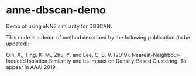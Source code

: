 # anne-dbscan-demo
Demo of using aNNE similarity for DBSCAN.

This code is a demo of method described by the following publication (to be updated):

Qin, X., Ting, K. M., Zhu, Y. and Lee, C. S. V. (2019). Nearest-Neighbour-Induced Isolation Similarity and Its
Impact on Density-Based Clustering. To appear in AAAI 2019.
